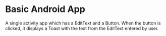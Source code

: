 # Basic Android App
A single activity app which has a EditText and a Button.
When the button is clicked, it displays a Toast with the text from the EditText entered by user.
